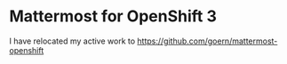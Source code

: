 # Mattermost for OpenShift 3

I have relocated my active work to https://github.com/goern/mattermost-openshift
